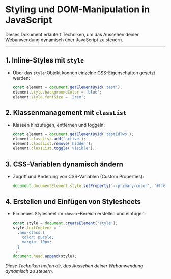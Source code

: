 # Styling und DOM-Manipulation in JavaScript

Dieses Dokument erläutert Techniken, um das Aussehen deiner Webanwendung dynamisch über JavaScript zu steuern.

---

## 1. Inline-Styles mit `style`

* Über das `style`-Objekt können einzelne CSS-Eigenschaften gesetzt werden:

  ```js
  const element = document.getElementById('test');
  element.style.backgroundColor = 'blue';
  element.style.fontSize = '2rem';
  ```

## 2. Klassenmanagement mit `classList`

* Klassen hinzufügen, entfernen und toggeln:

  ```js
  const element = document.getElementById('testIdTwo');
  element.classList.add('active');
  element.classList.remove('hidden');
  element.classList.toggle('visible');
  ```

## 3. CSS-Variablen dynamisch ändern

* Zugriff und Änderung von CSS-Variablen (Custom Properties):

  ```js
  document.documentElement.style.setProperty('--primary-color', '#ff6347');
  ```

## 4. Erstellen und Einfügen von Stylesheets

* Ein neues Stylesheet im `<head>`-Bereich erstellen und einfügen:

  ```js
  const style = document.createElement('style');
  style.textContent = `
    .new-class {
      color: purple;
      margin: 10px;
    }
  `;
  document.head.append(style);
  ```

*Diese Techniken helfen dir, das Aussehen deiner Webanwendung dynamisch zu steuern.*
